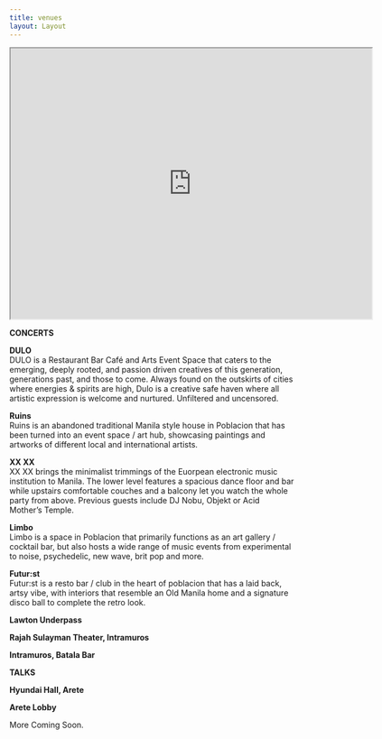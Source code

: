 ```yaml
---
title: venues
layout: Layout
---
```


<iframe src="https://www.google.com/maps/d/u/0/embed?mid=1tJF0UhsCjFdpeLkJecfToCkgt7Xi11t5" width="640" height="480"></iframe>

__**CONCERTS**__

**DULO**  
DULO is a Restaurant Bar Café and Arts Event Space that caters to
the emerging, deeply rooted, and passion driven creatives of this
generation, generations past, and those to come. Always found on
the outskirts of cities where energies & spirits are high, Dulo is a
creative safe haven where all artistic expression is welcome and
nurtured. Unfiltered and uncensored.

**Ruins**  
Ruins is an abandoned traditional Manila
style house in Poblacion
that has been turned into an event space / art hub, showcasing
paintings and artworks of different local and international artists.

**XX XX**  
XX XX brings the minimalist trimmings of the Euorpean electronic
music institution to Manila. The lower level features a spacious
dance floor and bar while upstairs comfortable couches and a
balcony let you watch the whole party from above. Previous guests
include DJ Nobu, Objekt or Acid Mother’s Temple.

**Limbo**  
Limbo is a space in Poblacion that primarily functions as an art
gallery / cocktail bar, but also hosts a wide range of music events
from experimental to noise, psychedelic, new wave, brit pop and
more.

**Futur:st**  
Futur:st is a resto
bar / club in the heart of poblacion that has a
laid back, artsy vibe, with interiors that resemble an Old Manila
home and a signature disco ball to complete the retro look.

**Lawton Underpass**

**Rajah Sulayman Theater, Intramuros**

**Intramuros, Batala Bar**

__**TALKS**__

**Hyundai Hall, Arete**

**Arete Lobby**

More Coming Soon.
